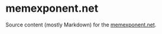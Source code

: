 # memexponent.net

Source content (mostly Markdown) for the
[memexponent.net](https://memexponent.net). 
